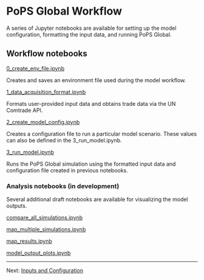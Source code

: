 # PoPS Global Workflow
A series of Jupyter notebooks are available for setting up the model configuration, formatting the input data, and running PoPS Global.

## Workflow notebooks
[0_create_env_file.ipynb](0_create_env_file.ipynb)

Creates and saves an environment file used during the model workflow.


[1_data_acquisition_format.ipynb](1_data_acquisition_format.ipynb)

Formats user-provided input data and obtains trade data via the UN Comtrade API.

[2_create_model_config.ipynb](2_create_model_config.ipynb)

Creates a configuration file to run a particular model scenario. These values can also be defined in the 3_run_model.ipynb.

[3_run_model.ipynb](3_run_model.ipynb)

Runs the PoPS Global simulation using the formatted input data and configuration file created in previous notebooks.

### Analysis notebooks (in development)
Several additional draft notebooks are available for visualizing the model outputs.

[compare_all_simulations.ipynb](compare_all_simulations.ipynb)

[map_multiple_simulations.ipynb](map_multiple_simulations.ipynb)

[map_results.ipynb](map_results.ipynb)

[model_output_plots.ipynb](model_output_plots.ipynb)


---

Next: [Inputs and Configuration](inputs.md)